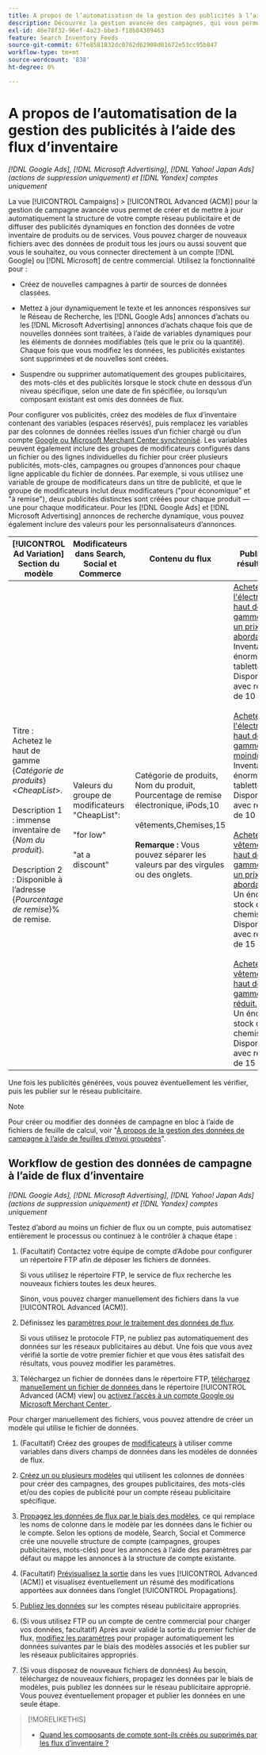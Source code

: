 ```yaml
---
title: A propos de l’automatisation de la gestion des publicités à l’aide des flux d’inventaire
description: Découvrez la gestion avancée des campagnes, qui vous permet de gérer automatiquement la structure du compte et de diffuser des publicités dynamiques en fonction des données de votre inventaire de produits ou de services.
exl-id: 46e78f32-96ef-4a23-bbe3-f18b84309463
feature: Search Inventory Feeds
source-git-commit: 67fe8581832dc0762d62908d01672e53cc95b847
workflow-type: tm+mt
source-wordcount: '838'
ht-degree: 0%

---
```


# A propos de l’automatisation de la gestion des publicités à l’aide des flux d’inventaire

*[!DNL Google Ads], [!DNL Microsoft Advertising], [!DNL Yahoo! Japan Ads] (actions de suppression uniquement) et [!DNL Yandex] comptes uniquement*

La vue [!UICONTROL Campaigns] > [!UICONTROL Advanced (ACM)] pour la gestion de campagne avancée vous permet de créer et de mettre à jour automatiquement la structure de votre compte réseau publicitaire et de diffuser des publicités dynamiques en fonction des données de votre inventaire de produits ou de services. Vous pouvez charger de nouveaux fichiers avec des données de produit tous les jours ou aussi souvent que vous le souhaitez, ou vous connecter directement à un compte [!DNL Google] ou [!DNL Microsoft] de centre commercial. Utilisez la fonctionnalité pour :

* Créez de nouvelles campagnes à partir de sources de données classées.

* Mettez à jour dynamiquement le texte et les annonces responsives sur le Réseau de Recherche, les [!DNL Google Ads] annonces d’achats ou les [!DNL Microsoft Advertising] annonces d’achats chaque fois que de nouvelles données sont traitées, à l’aide de variables dynamiques pour les éléments de données modifiables (tels que le prix ou la quantité). Chaque fois que vous modifiez les données, les publicités existantes sont supprimées et de nouvelles sont créées.

* Suspendre ou supprimer automatiquement des groupes publicitaires, des mots-clés et des publicités lorsque le stock chute en dessous d’un niveau spécifique, selon une date de fin spécifiée, ou lorsqu’un composant existant est omis des données de flux.

Pour configurer vos publicités, créez des modèles de flux d’inventaire contenant des variables (espaces réservés), puis remplacez les variables par des colonnes de données réelles issues d’un fichier chargé ou d’un compte [Google ou Microsoft Merchant Center synchronisé](/help/search-social-commerce/campaign-management/accounts/merchant-account-manage.md). Les variables peuvent également inclure des groupes de modificateurs configurés dans un fichier ou des lignes individuelles du fichier pour créer plusieurs publicités, mots-clés, campagnes ou groupes d’annonces pour chaque ligne applicable du fichier de données. Par exemple, si vous utilisez une variable de groupe de modificateurs dans un titre de publicité, et que le groupe de modificateurs inclut deux modificateurs (&quot;pour économique&quot; et &quot;à remise&quot;), deux publicités distinctes sont créées pour chaque produit — une pour chaque modificateur. Pour les [!DNL Google Ads] et [!DNL Microsoft Advertising] annonces de recherche dynamique, vous pouvez également inclure des valeurs pour les personnalisateurs d’annonces.

| [!UICONTROL Ad Variation] Section du modèle | Modificateurs dans Search, Social et Commerce | Contenu du flux | Publicités résultantes |
|----|----|----|----|
| Titre : Achetez le haut de gamme \{<i>Catégorie de produits</i>\} &lt;<i>CheapList</i>>.<br><br>Description 1 : immense inventaire de \{<i>Nom du produit</i>\}.<br><br>Description 2 : Disponible à l’adresse \{<i>Pourcentage de remise</i>\}% de remise. | Valeurs du groupe de modificateurs &quot;CheapList&quot;:<br><br>&quot;for low&quot;<br><br>&quot;at a discount&quot; | Catégorie de produits, Nom du produit, Pourcentage de remise<br>électronique, iPods,10<br><br>vêtements,Chemises,15<br><br><b>Remarque :</b> Vous pouvez séparer les valeurs par des virgules ou des onglets. | <u>Achetez de l&#39;électronique haut de gamme pour un prix abordable.</u><br>Inventaire énorme de tablettes. Disponible avec remise de 10 %.<br><br><u>Achetez de l&#39;électronique haut de gamme à moindre prix.</u><br>Inventaire énorme de tablettes. Disponible avec remise de 10 %.<br><br><u>Achetez des vêtements haut de gamme pour un prix abordable.</u><br>Un énorme stock de chemises. Disponible avec remise de 15 %.<br><br><u> Achetez des vêtements haut de gamme à prix réduit.</u><br>Un énorme stock de chemises. Disponible avec remise de 15 %. |

Une fois les publicités générées, vous pouvez éventuellement les vérifier, puis les publier sur le réseau publicitaire.

>[!NOTE]
>Pour créer ou modifier des données de campagne en bloc à l’aide de fichiers de feuille de calcul, voir &quot;[À propos de la gestion des données de campagne à l’aide de feuilles d’envoi groupées](/help/search-social-commerce/campaign-management/bulksheets/bulksheet-about.md)&quot;.

## Workflow de gestion des données de campagne à l’aide de flux d’inventaire

*[!DNL Google Ads], [!DNL Microsoft Advertising], [!DNL Yahoo! Japan Ads] (actions de suppression uniquement) et [!DNL Yandex] comptes uniquement*

Testez d’abord au moins un fichier de flux ou un compte, puis automatisez entièrement le processus ou continuez à le contrôler à chaque étape :

1. (Facultatif) Contactez votre équipe de compte d’Adobe pour configurer un répertoire FTP afin de déposer les fichiers de données.

   Si vous utilisez le répertoire FTP, le service de flux recherche les nouveaux fichiers toutes les deux heures.

   Sinon, vous pouvez charger manuellement des fichiers dans la vue [!UICONTROL Advanced (ACM)].

1. Définissez les [ paramètres pour le traitement des données de flux](feed-settings-manage.md#feed-data-settings).

   Si vous utilisez le protocole FTP, ne publiez pas automatiquement des données sur les réseaux publicitaires au début. Une fois que vous avez vérifié la sortie de votre premier fichier et que vous êtes satisfait des résultats, vous pouvez modifier les paramètres.

1. Téléchargez un fichier de données dans le répertoire FTP, [ téléchargez manuellement un fichier de données ](feed-files-manage.md) dans le répertoire [!UICONTROL Advanced (ACM) view] ou [ activez l’accès à un compte Google ou Microsoft Merchant Center ](/help/search-social-commerce/campaign-management/accounts/merchant-account-manage.md).

Pour charger manuellement des fichiers, vous pouvez attendre de créer un modèle qui utilise le fichier de données.

1. (Facultatif) Créez des groupes de [modificateurs](modifiers-manage.md) à utiliser comme variables dans divers champs de données dans les modèles de données de flux.

1. [ Créez un ou plusieurs modèles](ad-templates/ad-template-manage.md) qui utilisent les colonnes de données pour créer des campagnes, des groupes publicitaires, des mots-clés et/ou des copies de publicité pour un compte réseau publicitaire spécifique.

1. [Propagez les données de flux par le biais des modèles](feed-data-propagate.md), ce qui remplace les noms de colonne dans le modèle par les données dans le fichier ou le compte. Selon les options de modèle, Search, Social et Commerce crée une nouvelle structure de compte (campagnes, groupes publicitaires, mots-clés) pour les annonces à l’aide des paramètres par défaut ou mappe les annonces à la structure de compte existante.

1. (Facultatif) [Prévisualisez la sortie](propagated-data-view.md) dans les vues [!UICONTROL Advanced (ACM)] et visualisez éventuellement un résumé des modifications apportées aux données dans l’onglet [!UICONTROL Propagations].

1. [Publiez les données](propagated-data-post.md) sur les comptes réseau publicitaire appropriés.

1. (Si vous utilisez FTP ou un compte de centre commercial pour charger vos données, facultatif) Après avoir validé la sortie du premier fichier de flux, [ modifiez les paramètres](feed-settings-manage.md#feed-data-settings) pour propager automatiquement les données suivantes par le biais des modèles associés et les publier sur les réseaux publicitaires appropriés.

1. (Si vous disposez de nouveaux fichiers de données) Au besoin, téléchargez de nouveaux fichiers, propagez les données par le biais de modèles, puis publiez les données sur le réseau publicitaire approprié. Vous pouvez éventuellement propager et publier les données en une seule étape.

>[!MORELIKETHIS]
>
>* [Quand les composants de compte sont-ils créés ou supprimés par les flux d’inventaire ?](when-are-components-created-deleted.md)
